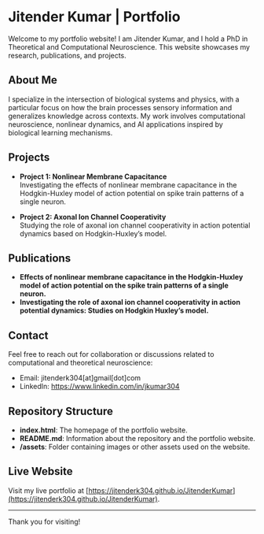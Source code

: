 # Jitender Kumar | Portfolio

Welcome to my portfolio website! I am Jitender Kumar, and I hold a PhD in Theoretical and Computational Neuroscience. This website showcases my research, publications, and projects.

## About Me
I specialize in the intersection of biological systems and physics, with a particular focus on how the brain processes sensory information and generalizes knowledge across contexts. My work involves computational neuroscience, nonlinear dynamics, and AI applications inspired by biological learning mechanisms.

## Projects
- **Project 1: Nonlinear Membrane Capacitance**  
  Investigating the effects of nonlinear membrane capacitance in the Hodgkin-Huxley model of action potential on spike train patterns of a single neuron.

- **Project 2: Axonal Ion Channel Cooperativity**  
  Studying the role of axonal ion channel cooperativity in action potential dynamics based on Hodgkin-Huxley’s model.

## Publications
- **Effects of nonlinear membrane capacitance in the Hodgkin-Huxley model of action potential on the spike train patterns of a single neuron.**
- **Investigating the role of axonal ion channel cooperativity in action potential dynamics: Studies on Hodgkin Huxley’s model.**

## Contact
Feel free to reach out for collaboration or discussions related to computational and theoretical neuroscience:

- Email: jitenderk304[at]gmail[dot]com
- LinkedIn: https://www.linkedin.com/in/jkumar304

## Repository Structure
- **index.html**: The homepage of the portfolio website.
- **README.md**: Information about the repository and the portfolio website.
- **/assets**: Folder containing images or other assets used on the website.

## Live Website
Visit my live portfolio at [https://jitenderk304.github.io/JitenderKumar](https://jitenderk304.github.io/JitenderKumar).

---

Thank you for visiting!
